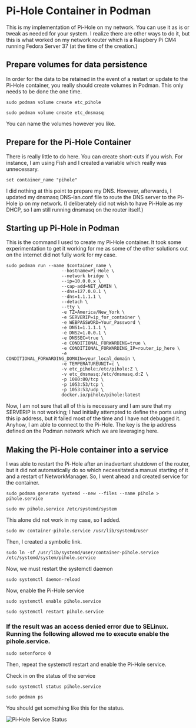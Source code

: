 # Pi-Hole Container in Podman

This is my implementation of Pi-Hole on my network. You can use it as is or tweak as needed for your system. I realize there are other ways to do it, but this is what worked on my network router which is a Raspbery Pi CM4 running Fedora Server 37 (at the time of the creation.)

## Prepare volumes for data persistence

In order for the data to be retained in the event of a restart or update to the Pi-Hole container, you really should create volumes in Podman. This only needs to be done the one time.

```sudo podman volume create etc_pihole```

```sudo podman volume create etc_dnsmasq```

You can name the volumes however you like.

## Prepare for the Pi-Hole Container

There is really little to do here. You can create short-cuts if you wish. For instance, I am using Fish and I created a variable which really was unnecessary.

```set container_name "pihole"```

I did nothing at this point to prepare my DNS. However, afterwards, I updated my dnsmasq DNS-lan.conf file to route the DNS server to the Pi-Hole ip on my network. (I deliberately did not wish to have Pi-Hole as my DHCP, so I am still running dnsmasq on the router itself.)

## Starting up Pi-Hole in Podman

This is the command I used to create my Pi-Hole container. It took some experimentation to get it working for me as some of the other solutions out on the internet did not fully work for my case.

```
sudo podman run --name $container_name \
                     --hostname=Pi-Hole \
                     --network bridge \
                     --ip=10.0.0.x \
                     --cap-add=NET_ADMIN \
                     --dns=127.0.0.1 \
                     --dns=1.1.1.1 \
                     --detach \
                     --tty \
                     -e TZ=America/New_York \
                     -e SERVERIP=ip_for_container \
                     -e WEBPASSWORD=Your_Password \
                     -e DNS1=1.1.1.1 \
                     -e DNS2=1.0.0.1 \
                     -e DNSSEC=true \
                     -e CONDITIONAL_FORWARDING=true \
                     -e CONDITIONAL_FORWARDING_IP=router_ip_here \
                     -e CONDITIONAL_FORWARDING_DOMAIN=your_local_domain \
                     -e TEMPERATUREUNIT=c \
                     -v etc_pihole:/etc/pihole:Z \
                     -v etc_dnsmasq:/etc/dnsmasq.d:Z \
                     -p 1080:80/tcp \
                     -p 1053:53/tcp \
                     -p 1053:53/udp \
                     docker.io/pihole/pihole:latest
```

Now, I am not sure that all of this is necessary and I am sure that my SERVERIP is not working; I had initially attempted to define the ports using this ip address, but it failed most of the time and I have not debugged it. Anyhow, I am able to connect to the Pi-Hole. The key is the ip address defined on the Podman network which we are leveraging here.

## Making the Pi-Hole container into a service

I was able to restart the Pi-Hole after an inadvertant shutdown of the router, but it did not automatically do so which necessitated a manual starting of it and a restart of NetworkManager. So, I went ahead and created service for the container.

```sudo podman generate systemd --new --files --name pihole > pihole.service```

```sudo mv pihole.service /etc/systemd/system```

This alone did not work in my case, so I added.

```sudo mv container-pihole.service /usr/lib/systemd/user```

Then, I created a symbolic link.

```sudo ln -sf /usr/lib/systemd/user/container-pihole.service /etc/systemd/system/pihole.service```

Now, we must restart the systemctl daemon

```sudo systemctl daemon-reload```

Now, enable the Pi-Hole service

```sudo systemctl enable pihole.service```

```sudo systemctl restart pihole.service```

### If the result was an access denied error due to SELinux. Running the following allowed me to execute enable the pihole.service.

```sudo setenforce 0```

Then, repeat the systemctl restart and enable the Pi-Hole service.

Check in on the status of the service

```sudo systemctl status pihole.service```

```sudo podman ps```

You should get something like this for the status.

![Pi-Hole Service Status](images/Screenshot_20230423_173632.png)
